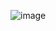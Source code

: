 ![image](https://user-images.githubusercontent.com/107708977/179286191-5c56ddc5-c6da-43dc-b31f-89ea55aa71b0.png)
